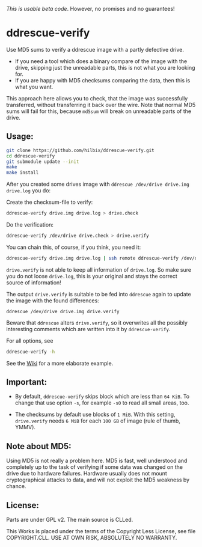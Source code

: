 *This is usable beta code*.  However, no promises and no guarantees!


ddrescue-verify
===============

Use MD5 sums to verify a ddrescue image with a partly defective drive.

- If you need a tool which does a binary compare of the image with the drive, skipping just the unreadable parts, this is not what you are looking for.
- If you are happy with MD5 checksums comparing the data, then this is what you want.

This approach here allows you to check, that the image was successfully transferred, without transferring it back over the wire.  Note that normal MD5 sums will fail for this, because `md5sum` will break on unreadable parts of the drive.


Usage:
------

```bash
git clone https://github.com/hilbix/ddrescue-verify.git
cd ddrescue-verify
git submodule update --init
make
make install
```

After you created some drives image with `ddrescue /dev/drive drive.img drive.log` you do:

Create the checksum-file to verify:
```bash
ddrescue-verify drive.img drive.log > drive.check
```

Do the verification:
```bash
ddrescue-verify /dev/drive drive.check > drive.verify
```

You can chain this, of course, if you think, you need it:
```bash
ddrescue-verify drive.img drive.log | ssh remote ddrescue-verify /dev/drive - > drive.verify
```
`drive.verify` is not able to keep all information of `drive.log`.  So make sure you do not loose `drive.log`, this is your original and stays the correct source of information!

The output `drive.verify` is suitable to be fed into `ddrescue` again to update the image with the found differences:
```
ddrescue /dev/drive drive.img drive.verify
```
Beware that `ddrescue` alters `drive.verify`, so it overwrites all the possibly interesting comments which are written into it by `ddrescue-verify`.

For all options, see
```bash
ddrescue-verify -h
```

See the [Wiki](https://github.com/hilbix/ddrescue-verify/wiki) for a more elaborate example.


Important:
----------

- By default, `ddrescue-verify` skips block which are less than `64 KiB`.  To change that use option `-s`, for example `-s0` to read all small areas, too.

- The checksums by default use blocks of `1 MiB`.  With this setting, `drive.verify` needs `6 MiB` for each `100 GB`  of image (rule of thumb, YMMV).


Note about MD5:
---------------

Using MD5 is not really a problem here.  MD5 is fast, well understood and completely up to the task of verifying if some data was changed on the drive due to hardware failures.  Hardware usually does not mount cryptographical attacks to data, and will not exploit the MD5 weakness by chance.


License:
--------

Parts are under GPL v2.  The main source is CLLed.

This Works is placed under the terms of the Copyright Less License,
see file COPYRIGHT.CLL.  USE AT OWN RISK, ABSOLUTELY NO WARRANTY.

